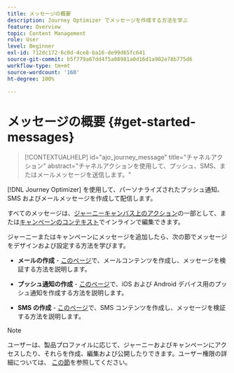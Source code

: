 ```yaml
---
title: メッセージの概要
description: Journey Optimizer でメッセージを作成する方法を学ぶ
feature: Overview
topic: Content Management
role: User
level: Beginner
exl-id: 712dc172-6c0d-4ce8-ba16-de99d65fc641
source-git-commit: b5f779a67dd4f5a08981a0d16d1a902e78b775d6
workflow-type: tm+mt
source-wordcount: '160'
ht-degree: 100%

---
```


# メッセージの概要 {#get-started-messages}

>[!CONTEXTUALHELP]
>id="ajo_journey_message"
>title="チャネルアクション"
>abstract="チャネルアクションを使用して、プッシュ、SMS、またはメールメッセージを送信します。"

[!DNL Journey Optimizer] を使用して、パーソナライズされたプッシュ通知、SMS およびメールメッセージを作成して配信します。 

すべてのメッセージは、[ジャーニーキャンバス上のアクション](messages-in-journeys.md)の一部として、または[キャンペーンのコンテキスト](messages-in-campaigns.md)でインラインで編集できます。

ジャーニーまたはキャンペーンにメッセージを追加したら、次の節でメッセージをデザインおよび設定する方法を学びます。

* **メールの作成** - [このページ](create-email.md)で、メールコンテンツを作成し、メッセージを検証する方法を説明します。

* **プッシュ通知の作成** - [このページ](create-push.md)で、iOS および Android デバイス用のプッシュ通知を作成する方法を説明します。

* **SMS の作成** - [このページ](create-sms.md)で、SMS コンテンツを作成し、メッセージを検証する方法を説明します。

>[!NOTE]
>
>ユーザーは、製品プロファイルに応じて、ジャーニーおよびキャンペーンにアクセスしたり、それらを作成、編集および公開したりできます。ユーザー権限の詳細については、 [この節](../administration/permissions.md)を参照してください。
